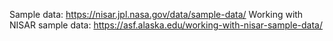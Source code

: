 Sample data: https://nisar.jpl.nasa.gov/data/sample-data/
Working with NISAR sample data: https://asf.alaska.edu/working-with-nisar-sample-data/





